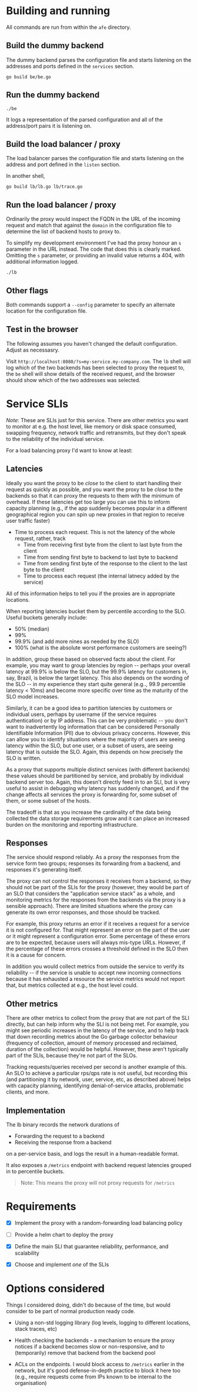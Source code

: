 # Building and running

All commands are run from within the `afe` directory.

## Build the dummy backend

The dummy backend parses the configuration file and starts listening on the addresses and ports defined in the `services` section.

```shell
go build be/be.go
```

## Run the dummy backend

```shell
./be
```

It logs a representation of the parsed configuration and all of the address/port pairs it is listening on.

## Build the load balancer / proxy

The load balancer parses the configuration file and starts listening on the address and port defined in the `listen` section.

In another shell,

```shell
go build lb/lb.go lb/trace.go
```

## Run the load balancer / proxy

Ordinarily the proxy would inspect the FQDN in the URL of the incoming request and match that against the `domain` in the configuration file to determine the list of backend hosts to proxy to.

To simplify my development environment I've had the proxy honour an `s` parameter in the URL instead. The code that does this is clearly marked. Omitting the `s` parameter, or providing an invalid value returns a 404, with additional information logged.

```shell
./lb
```

## Other flags

Both commands support a `--config` parameter to specify an alternate location for the configuration file.

## Test in the browser

The following assumes you haven't changed the default configuration. Adjust as necessasry.

Visit `http://localhost:8080/?s=my-service.my-company.com`. The `lb` shell will log which of the two backends has been selected to proxy the request to, the `be` shell will show details of the received request, and the browser should show which of the two addresses was selected.

# Service SLIs

_Note_: These are SLIs just for this service. There are other metrics you want to monitor at e.g. the host level, like memory or disk space consumed, swapping frequency, network traffic and retransmits, but they don't speak to the reliability of the individual service.

For a load balancing proxy I'd want to know at least:

## Latencies

Ideally you want the proxy to be _close_ to the client to start handling their request as quickly as possible, and you want the proxy to be _close_ to the backends so that it can proxy the requests to them with the minimum of overhead. If these latencies get too large you can use this to inform capacity planning (e.g., if the app suddenly becomes popular in a different geographical region you can spin up new proxies in that region to receive user traffic faster)

- Time to process each request. This is not the latency of the whole request, rather, track
  - Time from receiving first byte from the client to last byte from the client
  - Time from sending first byte to backend to last byte to backend
  - Time from sending first byte of the response to the client to the last byte to the client
  - Time to process each request (the internal latnecy added by the service)

All of this information helps to tell you if the proxies are in appropriate locations.

When reporting latencies bucket them by percentile according to the SLO. Useful buckets generally include:

- 50% (median)
- 99%
- 99.9% (and add more nines as needed by the SLO)
- 100% (what is the absolute worst performance customers are seeing?)

In addition, group these based on observed facts about the client. For example, you may want to group latencies by region -- perhaps your overall latency at 99.9% is below the SLO, but the 99.9% latency for customers in, say, Brazil, is below the target latency. This also depends on the wording of the SLO -- in my experience they start quite general (e.g.., 99.9 percentile latency < 10ms) and become more specific over time as the maturity of the SLO model increases.

Similarly, it can be a good idea to partition latencies by customers or individual users, perhaps by username (if the service requires authentication) or by IP address. This can be very problematic -- you don't want to inadvertently log information that can be considered Personally Identifiable Information (PII) due to obvious privacy concerns. However, this can allow you to identify situations where the majority of users are seeing latency within the SLO, but one user, or a subset of users, are seeing latency that is outside the SLO. Again, this depends on how precisely the SLO is written.

As a proxy that supports multiple distinct services (with different backends) these values should be partitioned by service, and probably by individual backend server too. Again, this doesn't directly feed in to an SLI, but is very useful to assist in debugging why latency has suddenly changed, and if the change affects all services the proxy is forwarding for, some subset of them, or some subset of the hosts.

The tradeoff is that as you increase the cardinality of the data being collected the data storage requirements grow and it can place an increased burden on the monitoring and reporting infrastructure.

## Responses

The service should respond reliably. As a proxy the responses from the service form two groups; responses its forwarding from a backend, and responses it's generating itself.

The proxy can not control the responses it receives from a backend, so they should not be part of the SLIs for the proxy (however, they would be part of an SLO that considers the "application service stack" as a whole, and monitoring metrics for the responses from the backends via the proxy is a sensible approach). There are limited situations where the proxy can generate its own error responses, and those should be tracked.

For example, this proxy returns an error if it receives a request for a service it is not configured for. That might represent an error on the part of the user or it might represent a configuration error. Some percentage of these errors are to be expected, because users will always mis-type URLs. However, if the percentage of these errors crosses a threshold defined in the SLO then it is a cause for concern.

In addition you would collect metrics from outside the service to verify its reliability -- if the service is unable to accept new incoming connections because it has exhausted a resource the service metrics would not report that, but metrics collected at e.g., the host level could.

## Other metrics

There are other metrics to collect from the proxy that are not part of the SLI directly, but can help inform why the SLI is not being met. For example, you might see periodic increases in the latency of the service, and to help track that down recording metrics about the Go garbage collector behaviour (frequency of collection, amount of memory processed and reclaimed, duration of the collection) would be helpful. However, these aren't typically part of the SLIs, because they're not part of the SLOs.

Tracking requests/queries received per second is another example of this. An SLO to achieve a particular rps/qps rate is not useful, but recording this (and partitioning it by network, user, service, etc, as described above) helps with capacity planning, identifying denial-of-service attacks, problematic clients, and more.

## Implementation

The lb binary records the network durations of

- Forwarding the request to a backend
- Receiving the response from a backend

on a per-service basis, and logs the result in a human-readable format.

It also exposes a `/metrics` endpoint with backend request latencies grouped in to percentile buckets.

> Note: This means the proxy will not proxy requests for `/metrics`

# Requirements

- [x] Implement the proxy with a random-forwarding load balancing policy

- [ ] Provide a helm chart to deploy the proxy

- [x] Define the main SLI that guarantee reliability, performance, and scalability

- [x] Choose and implement _one_ of the SLIs

# Options considered

Things I considered doing, didn't do because of the time, but would consider to be part of normal production ready code.

- Using a non-std logging library (log levels, logging to different locations, stack traces, etc)

- Health checking the backends - a mechanism to ensure the proxy notices if a backend becomes slow or non-responsive, and to (temporarily) remove that backend from the backend pool

- ACLs on the endpoints. I would block access to `/metrics` earlier in the network, but it's good defense-in-depth practice to block it here too (e.g., require requests come from IPs known to be internal to the organisation)
